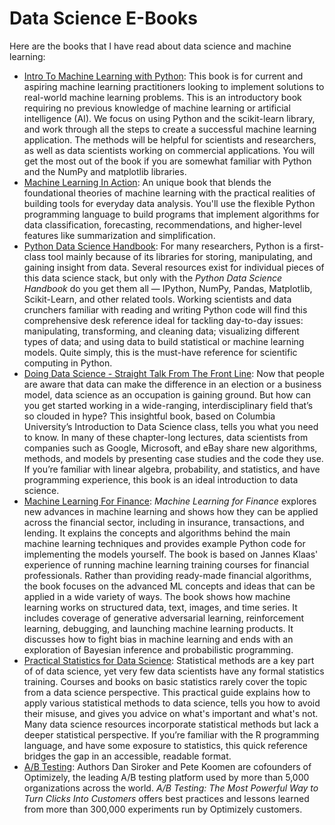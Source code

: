 # Data Science E-Books

Here are the books that I have read about data science and machine learning:

* [Intro To Machine Learning with Python](https://github.com/khanhnamle1994/cracking-the-data-science-interview/tree/master/EBooks/Intro-To-ML-with-Python): This book is for current and aspiring machine learning practitioners looking to implement solutions to real-world machine learning problems. This is an introductory book requiring no previous knowledge of machine learning or artificial intelligence (AI). We focus on using Python and the scikit-learn library, and work through all the steps to create a successful machine learning application. The methods will be helpful for scientists and researchers, as well as data scientists working on commercial applications. You will get the most out of the book if you are somewhat familiar with Python and the NumPy and matplotlib libraries.
* [Machine Learning In Action](https://github.com/khanhnamle1994/cracking-the-data-science-interview/tree/master/EBooks/Machine-Learning-In-Action): An unique book that blends the foundational theories of machine learning with the practical realities of building tools for everyday data analysis. You'll use the flexible Python programming language to build programs that implement algorithms for data classification, forecasting, recommendations, and higher-level features like summarization and simplification.
* [Python Data Science Handbook](https://github.com/khanhnamle1994/cracking-the-data-science-interview/tree/master/EBooks/Python-DataScience-Handbook): For many researchers, Python is a first-class tool mainly because of its libraries for storing, manipulating, and gaining insight from data. Several resources exist for individual pieces of this data science stack, but only with the *Python Data Science Handbook* do you get them all — IPython, NumPy, Pandas, Matplotlib, Scikit-Learn, and other related tools. Working scientists and data crunchers familiar with reading and writing Python code will find this comprehensive desk reference ideal for tackling day-to-day issues: manipulating, transforming, and cleaning data; visualizing different types of data; and using data to build statistical or machine learning models. Quite simply, this is the must-have reference for scientific computing in Python.
* [Doing Data Science - Straight Talk From The Front Line](https://github.com/khanhnamle1994/cracking-the-data-science-interview/tree/master/EBooks/Doing-Data-Science-Straight-Talk-From-The-Front-Line): Now that people are aware that data can make the difference in an election or a business model, data science as an occupation is gaining ground. But how can you get started working in a wide-ranging, interdisciplinary field that’s so clouded in hype? This insightful book, based on Columbia University’s Introduction to Data Science class, tells you what you need to know. In many of these chapter-long lectures, data scientists from companies such as Google, Microsoft, and eBay share new algorithms, methods, and models by presenting case studies and the code they use. If you’re familiar with linear algebra, probability, and statistics, and have programming experience, this book is an ideal introduction to data science.
* [Machine Learning For Finance](https://github.com/khanhnamle1994/cracking-the-data-science-interview/tree/master/EBooks/Machine-Learning-For-Finance): *Machine Learning for Finance* explores new advances in machine learning and shows how they can be applied across the financial sector, including in insurance, transactions, and lending. It explains the concepts and algorithms behind the main machine learning techniques and provides example Python code for implementing the models yourself. The book is based on Jannes Klaas' experience of running machine learning training courses for financial professionals. Rather than providing ready-made financial algorithms, the book focuses on the advanced ML concepts and ideas that can be applied in a wide variety of ways. The book shows how machine learning works on structured data, text, images, and time series. It includes coverage of generative adversarial learning, reinforcement learning, debugging, and launching machine learning products. It discusses how to fight bias in machine learning and ends with an exploration of Bayesian inference and probabilistic programming.
* [Practical Statistics for Data Science](https://github.com/khanhnamle1994/cracking-the-data-science-interview/tree/master/EBooks/Practical-Statistics-For-Data-Science): Statistical methods are a key part of of data science, yet very few data scientists have any formal statistics training. Courses and books on basic statistics rarely cover the topic from a data science perspective. This practical guide explains how to apply various statistical methods to data science, tells you how to avoid their misuse, and gives you advice on what's important and what's not. Many data science resources incorporate statistical methods but lack a deeper statistical perspective. If you’re familiar with the R programming language, and have some exposure to statistics, this quick reference bridges the gap in an accessible, readable format.
* [A/B Testing](https://github.com/khanhnamle1994/cracking-the-data-science-interview/tree/master/EBooks/AB-Testing): Authors Dan Siroker and Pete Koomen are cofounders of Optimizely, the leading A/B testing platform used by more than 5,000 organizations across the world. *A/B Testing: The Most Powerful Way to Turn Clicks Into Customers* offers best practices and lessons learned from more than 300,000 experiments run by Optimizely customers.
